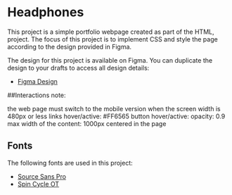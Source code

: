 # Headphones
This project is a simple portfolio webpage created as part of the HTML, project. The focus of this project is to implement CSS and style the page according to the design provided in Figma.

The design for this project is available on Figma. You can duplicate the design to your drafts to access all design details:

- [Figma Design](https://www.figma.com/design/phiqbcTlcM3PvvwwZrYls7/Holberton-School---Headphone-company-page?t=9n3HvK4qn7qOeIAV-1)

##Interactions note:

the web page must switch to the mobile version when the screen width is 480px or less
links hover/active: #FF6565
button hover/active: opacity: 0.9
max width of the content: 1000px centered in the page

## Fonts

The following fonts are used in this project:
- [Source Sans Pro](c:\Users\LulekaH\Documents\GitHub\source-sans-pro)
- [Spin Cycle OT](c:\Users\LulekaH\Documents\GitHub\Spin-Cycle-OT)
